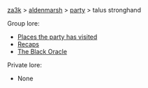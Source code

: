 [za3k](/) > [aldenmarsh](/aldenmarsh/) > [party](players1) > talus stronghand

Group lore:

- [Places the party has visited](visited)
- [Recaps](recap)
- [The Black Oracle](black_oracle)

Private lore:

- None
